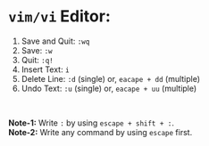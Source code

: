 # `vim/vi` Editor:

1. Save and Quit: `:wq`
2. Save: `:w`
3. Quit: `:q!`
4. Insert Text: `i`
5. Delete Line: `:d` (single) or, `eacape + dd` (multiple)
6. Undo Text: `:u` (single) or, `eacape + uu` (multiple)

&nbsp;

**Note-1:** Write `:` by using `escape + shift + :`. <br/>
**Note-2:** Write any command by using `escape` first.
